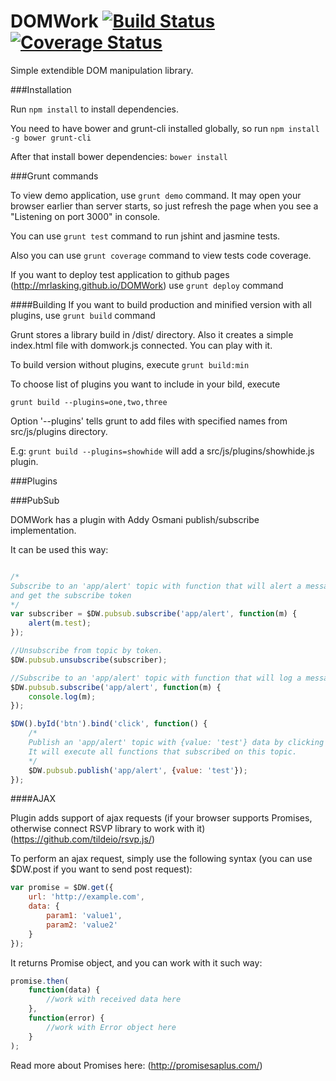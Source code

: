 DOMWork  [![Build Status](https://travis-ci.org/mrlasking/DOMWork.svg?branch=master)](https://travis-ci.org/mrlasking/DOMWork) [![Coverage Status](https://coveralls.io/repos/mrlasking/DOMWork/badge.png?branch=master)](https://coveralls.io/r/mrlasking/DOMWork?branch=master)
=======

Simple extendible DOM manipulation library. 


###Installation

Run ```npm install``` to install dependencies.

You need to have bower and grunt-cli installed globally, so run ```npm install -g bower grunt-cli```

After that install bower dependencies: ```bower install```

###Grunt commands

To view demo application, use ```grunt demo``` command. It may open your browser earlier than server starts, so just refresh 
the page when you see a "Listening on port 3000" in console.

You can use ```grunt test``` command to run jshint and jasmine tests.

Also you can use ```grunt coverage``` command to view tests code coverage.

If you want to deploy test application to github pages (http://mrlasking.github.io/DOMWork)
use ```grunt deploy``` command

####Building
If you want to build production and minified version with all plugins, use ```grunt build``` command

Grunt stores a library build in /dist/ directory. Also it creates a simple index.html file with domwork.js connected. You can play with it.

To build version without plugins, execute ```grunt build:min```

To choose list of plugins you want to include in your bild, execute

```grunt build --plugins=one,two,three```

Option '--plugins' tells grunt to add files with specified names from src/js/plugins directory.

E.g: ```grunt build --plugins=showhide``` will add a src/js/plugins/showhide.js plugin.

###Plugins

###PubSub

DOMWork has a plugin with Addy Osmani publish/subscribe implementation.

It can be used this way:

```javascript

/*
Subscribe to an 'app/alert' topic with function that will alert a message 
and get the subscribe token
*/
var subscriber = $DW.pubsub.subscribe('app/alert', function(m) {
	alert(m.test);
});

//Unsubscribe from topic by token.
$DW.pubsub.unsubscribe(subscriber);

//Subscribe to an 'app/alert' topic with function that will log a message to console
$DW.pubsub.subscribe('app/alert', function(m) {
	console.log(m);
});

$DW().byId('btn').bind('click', function() {
	/*
	Publish an 'app/alert' topic with {value: 'test'} data by clicking a button.
	It will execute all functions that subscribed on this topic.
	*/
	$DW.pubsub.publish('app/alert', {value: 'test'}); 
});

```

####AJAX

Plugin adds support of ajax requests (if your browser supports Promises, otherwise connect RSVP library to work with it) (https://github.com/tildeio/rsvp.js/)

To perform an ajax request, simply use the following syntax (you can use $DW.post if you want to send post request):

```javascript
var promise = $DW.get({
    url: 'http://example.com',
    data: {
        param1: 'value1',
        param2: 'value2'
    }
});
```

It returns Promise object, and you can work with it such way:

```javascript
promise.then(
    function(data) {
        //work with received data here
    }, 
    function(error) {
        //work with Error object here
    }
);
```

Read more about Promises here: (http://promisesaplus.com/)
